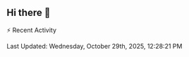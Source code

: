 ## Hi there 👋

⚡ Recent Activity
<!--RECENT_ACTIVITY:start-->
<!--RECENT_ACTIVITY:end-->
<!--RECENT_ACTIVITY:last_update-->
Last Updated: Wednesday, October 29th, 2025, 12:28:21 PM
<!--RECENT_ACTIVITY:last_update_end-->
